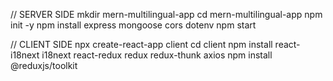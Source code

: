 // SERVER SIDE
mkdir mern-multilingual-app
cd mern-multilingual-app
npm init -y
npm install express mongoose cors dotenv
npm start

// CLIENT SIDE
npx create-react-app client
cd client
npm install react-i18next i18next react-redux redux redux-thunk axios
npm install @reduxjs/toolkit


